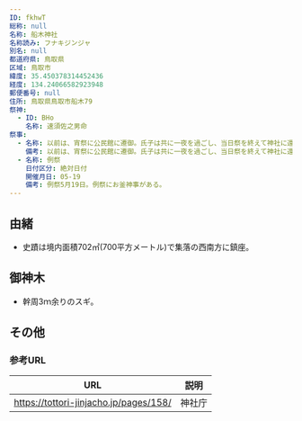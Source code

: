 ```yaml
---
ID: fkhwT
総称: null
名称: 船木神社
名称読み: フナキジンジャ
別名: null
都道府県: 鳥取県
区域: 鳥取市
緯度: 35.450378314452436
経度: 134.24066582923948
郵便番号: null
住所: 鳥取県鳥取市船木79
祭神:
  - ID: BHo
    名称: 速須佐之男命
祭事:
  - 名称: 以前は、宵祭に公民館に遷御。氏子は共に一夜を過ごし、当日祭を終えて神社に還御となる。
    備考: 以前は、宵祭に公民館に遷御。氏子は共に一夜を過ごし、当日祭を終えて神社に還御となる。
  - 名称: 例祭
    日付区分: 絶対日付
    開催月日: 05-19
    備考: 例祭5月19日。例祭にお釜神事がある。
---
```


## 由緒

- 史蹟は境内面積702㎡(700平方メートル)で集落の西南方に鎮座。

## 御神木

- 幹周3ｍ余りのスギ。

## その他

### 参考URL

| URL                                    | 説明   |
| -------------------------------------- | ------ |
| https://tottori-jinjacho.jp/pages/158/ | 神社庁 |
